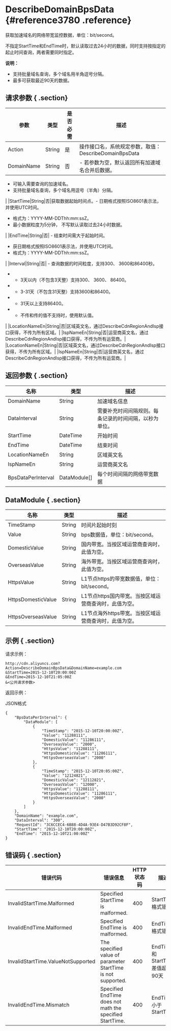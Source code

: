 # DescribeDomainBpsData {#reference3780 .reference}

获取加速域名的网络带宽监控数据，单位：bit/second。

不指定StartTime和EndTime时，默认读取过去24小时的数据，同时支持按指定的起止时间查询，两者需要同时指定。

**说明：** 

-   支持批量域名查询，多个域名用半角逗号分隔。
-   最多可获取最近90天的数据。

## 请求参数 { .section}

|参数|类型|是否必需|描述|
|--|--|----|--|
|Action|String|是|操作接口名，系统规定参数，取值：DescribeDomainBpsData|
|DomainName|String|否| -   若参数为空，默认返回所有加速域名合并后数据。
-   可输入需要查询的加速域名。
-   支持批量域名查询，多个域名用逗号（半角）分隔。

 |
|StartTime|String|否|获取数据起始时间点。-   日期格式按照ISO8601表示法，并使用UTC时间。
-   格式为：YYYY-MM-DDThh:mm:ssZ。
-   最小数据粒度为5分钟， 不写默认读取过去24小时数据。

|
|EndTime|String|否| -   结束时间需大于起始时间。
-   获日期格式按照ISO8601表示法，并使用UTC时间。
-   格式为：YYYY-MM-DDThh:mm:ssZ。

 |
|Interval|String|否| -   查询数据的时间粒度，支持300、 3600和86400秒。
-   - 3天以内（不包含3天整）支持300、 3600、 86400。
-   - 3-31天（不包含31天整）支持3600和86400。
-   - 31天以上支持86400。
-   - 不传和传的值不支持时，使用默认值。

 |
|LocationNameEn|String|否|区域英文名，通过DescribeCdnRegionAndIsp接口获得，不传为所有区域。|
|IspNameEn|String|否|运营商英文名，通过DescribeCdnRegionAndIsp接口获得，不传为所有运营商。|
|LocationNameEn|String|否|区域英文名，通过DescribeCdnRegionAndIsp接口获得，不传为所有区域。|
|IspNameEn|String|否|运营商英文名，通过DescribeCdnRegionAndIsp接口获得，不传为所有运营商。|

## 返回参数 { .section}

|名称|类型|描述|
|--|--|--|
|DomainName|String|加速域名信息|
|DataInterval|String|需要补充时间间隔规则。每条记录的时间间隔，以秒为单位。|
|StartTime|DateTime|开始时间|
|EndTime|DateTime|结束时间|
|LocationNameEn|String|区域英文名|
|IspNameEn|String|运营商英文名|
|BpsDataPerInterval|DataModule\[\]|每个时间间隔的网络带宽数据|

## DataModule { .section}

|名称|类型|描述|
|--|--|--|
|TimeStamp|String|时间片起始时刻|
|Value|String|bps数据值，单位：bit/second。|
|DomesticValue|String|国内带宽。当按区域运营商查询时，此值为空。|
|OverseasValue|String|海外带宽。当按区域运营商查询时，此值为空。|
|HttpsValue|String|L1节点https的带宽数据值，单位：bit/second。|
|HttpsDomesticValue|String|L1节点https国内带宽。当按区域运营商查询时，此值为空。|
|HttpsOverseasValue|String|L1节点海外https带宽。当按区域运营商查询时，此值为空。|

## 示例 { .section}

请求示例：

```
http://cdn.aliyuncs.com?Action=DescribeDomainBpsData&DomainName=example.com
&StartTime=2015-12-10T20:00:00Z
&EndTime=2015-12-10T21:05:00Z
&<公共请求参数>
```

返回示例：

JSON格式

```language-json
{
    "BpsDataPerInterval": {
        "DataModule": [
            {
                "TimeStamp": "2015-12-10T20:00:00Z",
                "Value": "11288111",
                "DomesticValue": "11286111",
                "OverseasValue": "2000",
                "HttpsValue": "11288111",
                "HttpsDomesticValue": "11286111",
                "HttpsOverseasValue": "2000"
            },
            {
                "TimeStamp": "2015-12-10T20:05:00Z",
                "Value": "12124821",
                "DomesticValue": "12112821",
                "OverseasValue": "12000",
                "HttpsValue": "11288111",
                "HttpsDomesticValue": "11286111",
                "HttpsOverseasValue": "2000"
            }
        ]
    },
    "DomainName": "example.com",
    "DataInterval": "300",
    "RequestId": "3C6CCEC4-6B88-4D4A-93E4-D47B3D92CF8F",
    "StartTime": "2015-12-10T20:00:00Z",
    "EndTime": "2015-12-10T21:00:00Z"
}

```

## 错误码 { .section}

|错误代码|错误信息|HTTP 状态码|描述|
|----|----|--------|--|
|InvalidStartTime.Malformed|Specified StartTime is malformed.|400|StartTime格式错误|
|InvalidEndTime.Malformed|Specified EndTime is malformed.|400|EndTime格式错误|
|InvalidStartTime.ValueNotSupported|The specified value of parameter StartTime is not supported.|400|EndTime和StartTime差值超过90天|
|InvalidEndTime.Mismatch|Specified EndTime does not math the specified StartTime.|400|EndTime小于StartTime|

